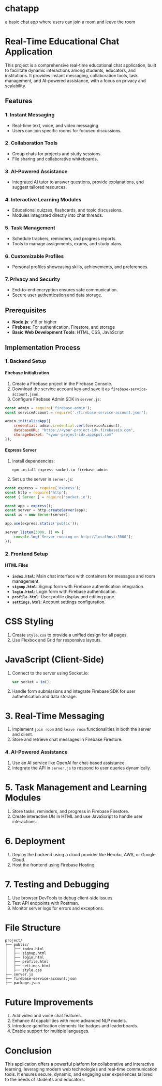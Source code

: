 # chatapp
a basic chat app where users can join a room and leave the room

# Real-Time Educational Chat Application

This project is a comprehensive real-time educational chat application, built to facilitate dynamic interactions among students, educators, and institutions. It provides instant messaging, collaboration tools, task management, and AI-powered assistance, with a focus on privacy and scalability.

## Features

### 1. Instant Messaging
- Real-time text, voice, and video messaging.
- Users can join specific rooms for focused discussions.

### 2. Collaboration Tools
- Group chats for projects and study sessions.
- File sharing and collaborative whiteboards.

### 3. AI-Powered Assistance
- Integrated AI tutor to answer questions, provide explanations, and suggest tailored resources.

### 4. Interactive Learning Modules
- Educational quizzes, flashcards, and topic discussions.
- Modules integrated directly into chat threads.

### 5. Task Management
- Schedule trackers, reminders, and progress reports.
- Tools to manage assignments, exams, and study plans.

### 6. Customizable Profiles
- Personal profiles showcasing skills, achievements, and preferences.

### 7. Privacy and Security
- End-to-end encryption ensures safe communication.
- Secure user authentication and data storage.

## Prerequisites

- **Node.js**: v16 or higher
- **Firebase**: For authentication, Firestore, and storage
- **Basic Web Development Tools**: HTML, CSS, JavaScript

## Implementation Process

### 1. Backend Setup
#### Firebase Initialization
1. Create a Firebase project in the Firebase Console.
2. Download the service account key and save it as `firebase-service-account.json`.
3. Configure Firebase Admin SDK in `server.js`:

```javascript
const admin = require('firebase-admin');
const serviceAccount = require('./firebase-service-account.json');

admin.initializeApp({
    credential: admin.credential.cert(serviceAccount),
    databaseURL: "https://<your-project-id>.firebaseio.com",
    storageBucket: "<your-project-id>.appspot.com"
});
```

#### Express Server
1. Install dependencies:
   ```bash
   npm install express socket.io firebase-admin
   ```
2. Set up the server in `server.js`:

```javascript
const express = require('express');
const http = require('http');
const { Server } = require('socket.io');

const app = express();
const server = http.createServer(app);
const io = new Server(server);

app.use(express.static('public'));

server.listen(3000, () => {
    console.log('Server running on http://localhost:3000');
});
```

### 2. Frontend Setup
#### HTML Files
- **`index.html`**: Main chat interface with containers for messages and room management.
- **`signup.html`**: Signup form with Firebase authentication integration.
- **`login.html`**: Login form with Firebase authentication.
- **`profile.html`**: User profile display and editing page.
- **`settings.html`**: Account settings configuration.

# CSS Styling
1. Create `style.css` to provide a unified design for all pages.
2. Use Flexbox and Grid for responsive layouts.

# JavaScript (Client-Side)
1. Connect to the server using Socket.io:
   ```javascript
   var socket = io();
   ```
2. Handle form submissions and integrate Firebase SDK for user authentication and data storage.

# 3. Real-Time Messaging
1. Implement `join room` and `leave room` functionalities in both the server and client.
2. Store and retrieve chat messages in Firebase Firestore.

### 4. AI-Powered Assistance
1. Use an AI service like OpenAI for chat-based assistance.
2. Integrate the API in `server.js` to respond to user queries dynamically.

# 5. Task Management and Learning Modules
1. Store tasks, reminders, and progress in Firebase Firestore.
2. Create interactive UIs in HTML and use JavaScript to handle user interactions.

# 6. Deployment
1. Deploy the backend using a cloud provider like Heroku, AWS, or Google Cloud.
2. Host the frontend using Firebase Hosting.

# 7. Testing and Debugging
1. Use browser DevTools to debug client-side issues.
2. Test API endpoints with Postman.
3. Monitor server logs for errors and exceptions.

# File Structure
```
project/
├── public/
│   ├── index.html
│   ├── signup.html
│   ├── login.html
│   ├── profile.html
│   ├── settings.html
│   ├── style.css
├── server.js
├── firebase-service-account.json
├── package.json
```

# Future Improvements
1. Add video and voice chat features.
2. Enhance AI capabilities with more advanced NLP models.
3. Introduce gamification elements like badges and leaderboards.
4. Enable support for multiple languages.

# Conclusion
This application offers a powerful platform for collaborative and interactive learning, leveraging modern web technologies and real-time communication tools. It ensures secure, dynamic, and engaging user experiences tailored to the needs of students and educators.


